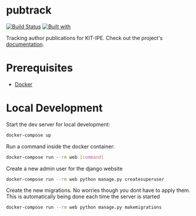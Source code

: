 # pubtrack

[![Build Status](https://travis-ci.org/the16thpythonist/pubtrack.svg?branch=master)](https://travis-ci.org/the16thpythonist/pubtrack)
[![Built with](https://img.shields.io/badge/Built_with-Cookiecutter_Django_Rest-F7B633.svg)](https://github.com/agconti/cookiecutter-django-rest)

Tracking author publications for KIT-IPE. Check out the project's [documentation](http://the16thpythonist.github.io/pubtrack/).

# Prerequisites

- [Docker](https://docs.docker.com/docker-for-mac/install/)  

# Local Development

Start the dev server for local development:
```bash
docker-compose up
```

Run a command inside the docker container:

```bash
docker-compose run --rm web [command]
```

Create a new admin user for the django website

```bash
docker-compose run --rm web python manage.py createsuperuser
```

Create the new migrations.
No worries though you dont have to apply them. This is automatically being done each time the server is started

```bash
docker-compose run --rm web python manage.py makemigrations
```

